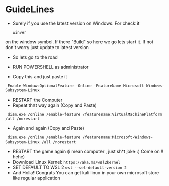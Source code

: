 # GuideLines

* Surely if you use the latest version on Windows. For check it
  ```
  winver 
  ```
 on the window symbol. If there "Build" so here we go lets start it. If not don't worry just update to latest version

 * So lets go to the road
   
 * RUN POWERSHELL as administrator

* Copy this and just paste it
```
 Enable-WindowsOptionalFeature -Online -FeatureName Microsoft-Windows-Subsystem-Linux
```

* RESTART the Computer
* Repeat that way again (Copy and Paste)
```
 dism.exe /online /enable-feature /featurename:VirtualMachinePlatform /all /norestart
```
* Again and again (Copy and Paste)
```
 dism.exe /online /enable-feature /featurename:Microsoft-Windows-Subsystem-Linux /all /norestart
```
* RESTART the game again (i mean computer , just sh*t joke :) Come on !! hehe)
* Download Linux Kernel: ``` https://aka.ms/wsl2kernel ```
* SET DEFAULT TO WSL 2
  ``` wsl --set-default-version 2 ```
* And Holla! Congrats You can get kali linux in your own microsoft store like regular application
